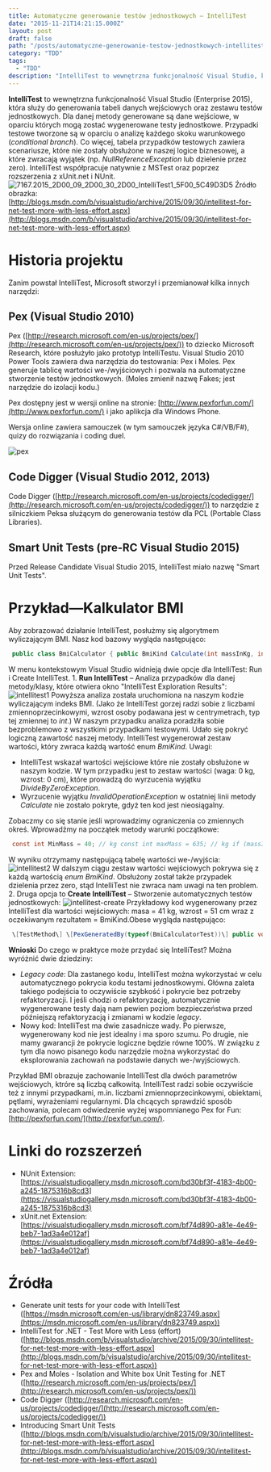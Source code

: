 ```yaml
---
title: Automatyczne generowanie testów jednostkowych — IntelliTest
date: "2015-11-21T14:21:15.000Z"
layout: post
draft: false
path: "/posts/automatyczne-generowanie-testow-jednostkowych-intellitest/"
category: "TDD"
tags:
  - "TDD"
description: "IntelliTest to wewnętrzna funkcjonalność Visual Studio, która służy do generowania tabeli danych wejściowych oraz zestawu testów jednostkowych. Dla danej metody generowane są dane wejściowe, w oparciu których mogą zostać wygenerowane testy jednostkowe. Przypadki testowe tworzone są w oparciu o analizę każdego skoku warunkowego (conditional branch). Co więcej, tabela przypadków testowych zawiera scenariusze, które nie zostały obsłużone w naszej logice biznesowej, a które zwracają wyjątek (np. NullReferenceException lub dzielenie przez zero)."
---
```


**IntelliTest** to wewnętrzna funkcjonalność Visual Studio (Enterprise 2015), która służy do generowania tabeli danych wejściowych oraz zestawu testów jednostkowych. Dla danej metody generowane są dane wejściowe, w oparciu których mogą zostać wygenerowane testy jednostkowe. Przypadki testowe tworzone są w oparciu o analizę każdego skoku warunkowego (_conditional branch_). Co więcej, tabela przypadków testowych zawiera scenariusze, które nie zostały obsłużone w naszej logice biznesowej, a które zwracają wyjątek (np. _NullReferenceException_ lub dzielenie przez zero). IntelliTest współpracuje natywnie z MSTest oraz poprzez rozszerzenia z xUnit.net i NUnit. ![7167.2015_2D00_09_2D00_30_2D00_IntelliTest1_5F00_5C49D3D5](99812817-0813-4e63-a196-24abfc49bf09.jpg)  Źródło obrazka: [http://blogs.msdn.com/b/visualstudio/archive/2015/09/30/intellitest-for-net-test-more-with-less-effort.aspx](http://blogs.msdn.com/b/visualstudio/archive/2015/09/30/intellitest-for-net-test-more-with-less-effort.aspx)

# Historia projektu

Zanim powstał IntelliTest, Microsoft stworzył i przemianował kilka innych narzędzi:

## Pex (Visual Studio 2010)

Pex ([http://research.microsoft.com/en-us/projects/pex/](http://research.microsoft.com/en-us/projects/pex/)) to dziecko Microsoft Research, które posłużyło jako prototyp IntelliTestu. Visual Studio 2010 Power Tools zawiera dwa narzędzia do testowania: Pex i Moles. Pex generuje tablicę wartości we-/wyjściowych i pozwala na automatyczne stworzenie testów jednostkowych. (Moles zmienił nazwę Fakes; jest narzędzie do izolacji kodu.)

Pex dostępny jest w wersji online na stronie: [http://www.pexforfun.com/](http://www.pexforfun.com/) i jako aplikcja dla Windows Phone.

Wersja online zawiera samouczek (w tym samouczek języka C#/VB/F#), quizy do rozwiązania i coding duel.

![pex](c50f828e-7af0-4247-acc4-786238a4c2e8.png)

## Code Digger (Visual Studio 2012, 2013)

Code Digger ([http://research.microsoft.com/en-us/projects/codedigger/](http://research.microsoft.com/en-us/projects/codedigger/)) to narzędzie z silniczkiem Peksa służącym do generowania testów dla PCL (Portable Class Libraries).

## Smart Unit Tests (pre-RC Visual Studio 2015)

Przed Release Candidate Visual Studio 2015, IntelliTest miało nazwę "Smart Unit Tests".

# **Przykład—Kalkulator BMI**

Aby zobrazować działanie IntelliTest, posłużmy się algorytmem wyliczającym BMI. Nasz kod bazowy wygląda następująco: 
```csharp
 public class BmiCalculator { public BmiKind Calculate(int massInKg, int heightInCentimetres) { decimal heightInMetres = heightInCentimetres / 100m; decimal bmi = massInKg / (heightInMetres * heightInMetres); if (bmi < 18.5m) return BmiKind.Underweight; if (bmi < 25) return BmiKind.Normal; if (bmi < 30) return BmiKind.Overweight; if (bmi >= 30) return BmiKind.Obese; throw new InvalidOperationException(); } } public enum BmiKind { Underweight = 0, Normal = 1, Overweight = 2, Obese = 3 } 
```
 W menu kontekstowym Visual Studio widnieją dwie opcje dla IntelliTest: Run i Create IntelliTest. 1. **Run IntelliTest** – Analiza przypadków dla danej metody/klasy, które otwiera okno "IntelliTest Exploration Results": ![intellitest1](498986b3-778e-41ab-b8df-f90c9121c224.png) Powyższa analiza została uruchomiona na naszym kodzie wyliczającym indeks BMI. (Jako że IntelliTest gorzej radzi sobie z liczbami zmiennoprzecinkowymi, wzrost osoby podawana jest w centrymetrach, typ tej zmiennej to _int_.) W naszym przypadku analiza poradziła sobie bezproblemowo z wszystkimi przypadkami testowymi. Udało się pokryć logiczną zawartość naszej metody. IntelliTest wygenerował zestaw wartości, który zwraca każdą wartość enum _BmiKind_. Uwagi:

*   IntelliTest wskazał wartości wejściowe które nie zostały obsłużone w naszym kodzie. W tym przypadku jest to zestaw wartości (waga: 0 kg, wzrost: 0 cm), które prowadzą do wyrzucenia wyjątku _DivideByZeroException_.
*   Wyrzucenie wyjątku _InvalidOperationException_ w ostatniej linii metody _Calculate_ nie zostało pokryte, gdyż ten kod jest nieosiągalny.

Zobaczmy co się stanie jeśli wprowadzimy ograniczenia co zmiennych okreś. Wprowadźmy na początek metody warunki początkowe: 
```csharp
 const int MinMass = 40; // kg const int maxMass = 635; // kg if (massInKg <= MinMass || massInKg > maxMass) throw new ArgumentOutOfRangeException(); const int minHeight = 50; // cm const int maxHeight = 272; // cm if (heightInCentimetres <= minHeight || heightInCentimetres > maxHeight) throw new ArgumentOutOfRangeException(); 
```
 W wyniku otrzymamy następującą tabelę wartości we-/wyjścia: ![intellitest2](9cdd7694-b55b-44b7-9cdd-5ce6ee2c859c.png) W dalszym ciągu zestaw wartości wejściowych pokrywa się z każdą wartością _enum BmiKind_. Obsłużony został także przypadek dzielenia przez zero, stąd IntelliTest nie zwraca nam uwagi na ten problem. 2. Druga opcja to **Create IntelliTest** – Stworzenie automatycznych testów jednostkowych: ![intellitest-create](3229b81e-4ebe-466b-a57d-1ca9dd34a097.png) Przykładowy kod wygenerowany przez IntelliTest dla wartości wejściowych: masa = 41 kg, wzrost = 51 cm wraz z oczekiwanym rezultatem = BmiKind.Obese wygląda następująco: 
```csharp
 \[TestMethod\] \[PexGeneratedBy(typeof(BmiCalculatorTest))\] public void Calculate186() { BmiKind i; global::BmiCalculator.BmiCalculator s0 = new global::BmiCalculator.BmiCalculator(); i = this.Calculate(s0, 41, 51); Assert.AreEqual<BmiKind>(BmiKind.Obese, i); Assert.IsNotNull((object)s0); } 
```
 **Wnioski** Do czego w praktyce może przydać się IntelliTest? Można wyróżnić dwie dziedziny:

*   _Legacy code_: Dla zastanego kodu, IntelliTest można wykorzystać w celu automatycznego pokrycia kodu testami jednostkowymi. Główna zaleta takiego podejścia to oczywiście szybkość i pokrycie bez potrzeby refaktoryzacji. I jeśli chodzi o refaktoryzację, automatycznie wygenerowane testy dają nam pewien poziom bezpieczeństwa przed późniejszą refaktoryzacją i zmianami w kodzie _legacy_.
*   Nowy kod: IntelliTest ma dwie zasadnicze wady. Po pierwsze, wygenerowany kod nie jest idealny i ma sporo szumu. Po drugie, nie mamy gwarancji że pokrycie logiczne będzie równe 100%. W związku z tym dla nowo pisanego kodu narzędzie można wykorzystać do eksplorowania zachowań na podstawie danych we-/wyjściowych.

Przykład BMI obrazuje zachowanie IntelliTest dla dwóch parametrów wejściowych, ktróre są liczbą całkowitą. IntelliTest radzi sobie oczywiście też z innymi przypadkami, m.in. liczbami zmiennoprzecinkowymi, obiektami, pętlami, wyrażeniami regularnymi. Dla chcących sprawdzić sposób zachowania, polecam odwiedzenie wyżej wspomnianego Pex for Fun: [http://pexforfun.com/](http://pexforfun.com/).

# **Linki do rozszerzeń**

*   NUnit Extension: [https://visualstudiogallery.msdn.microsoft.com/bd30bf3f-4183-4b00-a245-1875316b8cd3](https://visualstudiogallery.msdn.microsoft.com/bd30bf3f-4183-4b00-a245-1875316b8cd3)
*   xUnit.net Extension: [https://visualstudiogallery.msdn.microsoft.com/bf74d890-a81e-4e49-beb7-1ad3a4e012af](https://visualstudiogallery.msdn.microsoft.com/bf74d890-a81e-4e49-beb7-1ad3a4e012af)

# **Źródła**

*   Generate unit tests for your code with IntelliTest ([https://msdn.microsoft.com/en-us/library/dn823749.aspx](https://msdn.microsoft.com/en-us/library/dn823749.aspx))
*   IntelliTest for .NET - Test More with Less (effort) ([http://blogs.msdn.com/b/visualstudio/archive/2015/09/30/intellitest-for-net-test-more-with-less-effort.aspx](http://blogs.msdn.com/b/visualstudio/archive/2015/09/30/intellitest-for-net-test-more-with-less-effort.aspx))
*   Pex and Moles - Isolation and White box Unit Testing for .NET ([http://research.microsoft.com/en-us/projects/pex/](http://research.microsoft.com/en-us/projects/pex/))
*   Code Digger ([http://research.microsoft.com/en-us/projects/codedigger/](http://research.microsoft.com/en-us/projects/codedigger/))
*   Introducing Smart Unit Tests ([http://blogs.msdn.com/b/visualstudio/archive/2015/09/30/intellitest-for-net-test-more-with-less-effort.aspx](http://blogs.msdn.com/b/visualstudio/archive/2015/09/30/intellitest-for-net-test-more-with-less-effort.aspx))
